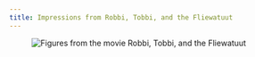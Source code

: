 ```yaml
---
title: Impressions from Robbi, Tobbi, and the Fliewatuut
---
```

<figure>
<img src="/img/emil-drawing/IMG_1812_1.jpg" alt="Figures from the movie Robbi, Tobbi, and the Fliewatuut">
</figure>